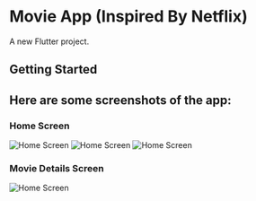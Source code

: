 # Movie App (Inspired By Netflix)

A new Flutter project.

## Getting Started

## Here are some screenshots of the app:

### Home Screen
![Home Screen](Assets/ScreenShots/movie_s1.png)
![Home Screen](Assets/ScreenShots/movie_s2.png)
![Home Screen](Assets/ScreenShots/movie_s3.png)

### Movie Details Screen
![Home Screen](Assets/ScreenShots/movie_s4.png)
